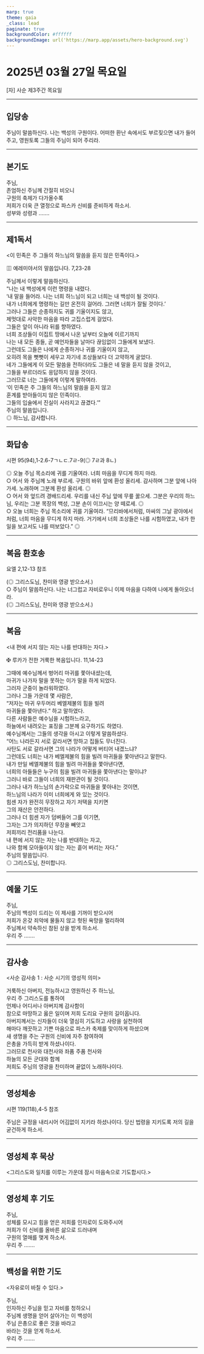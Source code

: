 ```yaml
---
marp: true
theme: gaia
_class: lead
paginate: true
backgroundColor: #ffffff
backgroundImage: url('https://marp.app/assets/hero-background.svg')
---
```


# 2025년 03월 27일 목요일

[자] 사순 제3주간 목요일  




---

## 입당송

주님이 말씀하신다. 나는 백성의 구원이다. 어떠한 환난 속에서도 부르짖으면 내가 들어 주고, 영원토록 그들의 주님이 되어 주리라.  
  


---

## 본기도

주님,  
존엄하신 주님께 간절히 비오니  
구원의 축제가 다가올수록  
저희가 더욱 큰 열정으로 파스카 신비를 준비하게 하소서.  
성부와 성령과 …….  
  


---

## 제1독서

<이 민족은 주 그들의 하느님의 말씀을 듣지 않은 민족이다.>

▥ 예레미야서의 말씀입니다. 7,23-28

주님께서 이렇게 말씀하신다.  
“나는 내 백성에게 이런 명령을 내렸다.  
‘내 말을 들어라. 나는 너희 하느님이 되고 너희는 내 백성이 될 것이다.  
내가 너희에게 명령하는 길만 온전히 걸어라. 그러면 너희가 잘될 것이다.’  
그러나 그들은 순종하지도 귀를 기울이지도 않고,  
제멋대로 사악한 마음을 따라 고집스럽게 걸었다.  
그들은 앞이 아니라 뒤를 향하였다.  
너희 조상들이 이집트 땅에서 나온 날부터 오늘에 이르기까지  
나는 내 모든 종들, 곧 예언자들을 날마다 끊임없이 그들에게 보냈다.  
그런데도 그들은 나에게 순종하거나 귀를 기울이지 않고,  
오히려 목을 뻣뻣이 세우고 자기네 조상들보다 더 고약하게 굴었다.  
네가 그들에게 이 모든 말씀을 전하더라도 그들은 네 말을 듣지 않을 것이고,  
그들을 부르더라도 응답하지 않을 것이다.  
그러므로 너는 그들에게 이렇게 말하여라.  
‘이 민족은 주 그들의 하느님의 말씀을 듣지 않고  
훈계를 받아들이지 않은 민족이다.  
그들의 입술에서 진실이 사라지고 끊겼다.’”  
주님의 말씀입니다.  
◎ 하느님, 감사합니다.  
  


---

## 화답송

시편 95(94),1-2.6-7ㄱㄴㄷ.7ㄹ-9(◎ 7ㄹ과 8ㄴ)

◎ 오늘 주님 목소리에 귀를 기울여라. 너희 마음을 무디게 하지 마라.  
○ 어서 와 주님께 노래 부르세. 구원의 바위 앞에 환성 올리세. 감사하며 그분 앞에 나아가세. 노래하며 그분께 환성 올리세. ◎  
○ 어서 와 엎드려 경배드리세. 우리를 내신 주님 앞에 무릎 꿇으세. 그분은 우리의 하느님, 우리는 그분 목장의 백성, 그분 손이 이끄시는 양 떼로세. ◎  
○ 오늘 너희는 주님 목소리에 귀를 기울여라. “므리바에서처럼, 마싸의 그날 광야에서처럼, 너희 마음을 무디게 하지 마라. 거기에서 너희 조상들은 나를 시험하였고, 내가 한 일을 보고서도 나를 떠보았다.” ◎  
  


---

## 복음 환호송

요엘 2,12-13 참조

(◎ 그리스도님, 찬미와 영광 받으소서.)  
○ 주님이 말씀하신다. 나는 너그럽고 자비로우니 이제 마음을 다하여 나에게 돌아오너라.  
(◎ 그리스도님, 찬미와 영광 받으소서.)  
  


---

## 복음

<내 편에 서지 않는 자는 나를 반대하는 자다.>

✠ 루카가 전한 거룩한 복음입니다. 11,14-23

그때에 예수님께서 벙어리 마귀를 쫓아내셨는데,  
마귀가 나가자 말을 못하는 이가 말을 하게 되었다.  
그러자 군중이 놀라워하였다.  
그러나 그들 가운데 몇 사람은,  
“저자는 마귀 우두머리 베엘제불의 힘을 빌려  
마귀들을 쫓아낸다.” 하고 말하였다.  
다른 사람들은 예수님을 시험하느라고,  
하늘에서 내려오는 표징을 그분께 요구하기도 하였다.  
예수님께서는 그들의 생각을 아시고 이렇게 말씀하셨다.  
“어느 나라든지 서로 갈라서면 망하고 집들도 무너진다.  
사탄도 서로 갈라서면 그의 나라가 어떻게 버티어 내겠느냐?  
그런데도 너희는 내가 베엘제불의 힘을 빌려 마귀들을 쫓아낸다고 말한다.  
내가 만일 베엘제불의 힘을 빌려 마귀들을 쫓아낸다면,  
너희의 아들들은 누구의 힘을 빌려 마귀들을 쫓아낸다는 말이냐?  
그러니 바로 그들이 너희의 재판관이 될 것이다.  
그러나 내가 하느님의 손가락으로 마귀들을 쫓아내는 것이면,  
하느님의 나라가 이미 너희에게 와 있는 것이다.  
힘센 자가 완전히 무장하고 자기 저택을 지키면  
그의 재산은 안전하다.  
그러나 더 힘센 자가 덤벼들어 그를 이기면,  
그자는 그가 의지하던 무장을 빼앗고  
저희끼리 전리품을 나눈다.  
내 편에 서지 않는 자는 나를 반대하는 자고,  
나와 함께 모아들이지 않는 자는 흩어 버리는 자다.”  
주님의 말씀입니다.  
◎ 그리스도님, 찬미합니다.  
  


---

## 예물 기도

주님,  
주님의 백성이 드리는 이 제사를 기꺼이 받으시어  
저희가 온갖 죄악에 물들지 않고 헛된 욕망을 멀리하여  
주님께서 약속하신 참된 상을 받게 하소서.  
우리 주 …….  
  


---

## 감사송

<사순 감사송 1 : 사순 시기의 영성적 의미>

거룩하신 아버지, 전능하시고 영원하신 주 하느님,  
우리 주 그리스도를 통하여  
언제나 어디서나 아버지께 감사함이  
참으로 마땅하고 옳은 일이며 저희 도리요 구원의 길이옵니다.  
아버지께서는 신자들이 더욱 열심히 기도하고 사랑을 실천하여  
해마다 깨끗하고 기쁜 마음으로 파스카 축제를 맞이하게 하셨으며  
새 생명을 주는 구원의 신비에 자주 참여하여  
은총을 가득히 받게 하셨나이다.  
그러므로 천사와 대천사와 좌품 주품 천사와  
하늘의 모든 군대와 함께  
저희도 주님의 영광을 찬미하며 끝없이 노래하나이다.  
  


---

## 영성체송

시편 119(118),4-5 참조

주님은 규정을 내리시어 어김없이 지키라 하셨나이다. 당신 법령을 지키도록 저의 길을 굳건하게 하소서.  
  


---

## 영성체 후 묵상

<그리스도와 일치를 이루는 가운데 잠시 마음속으로 기도합시다.>  


---

## 영성체 후 기도

주님,  
성체를 모시고 힘을 얻은 저희를 인자로이 도와주시어  
저희가 이 신비를 올바른 삶으로 드러내며  
구원의 열매를 맺게 하소서.  
우리 주 …….  
  


---

## 백성을 위한 기도

<자유로이 바칠 수 있다.>

주님,  
인자하신 주님을 믿고 자비를 청하오니  
주님께 생명을 얻어 살아가는 이 백성이  
주님 은총으로 좋은 것을 바라고  
바라는 것을 얻게 하소서.  
우리 주 …….  
  


---